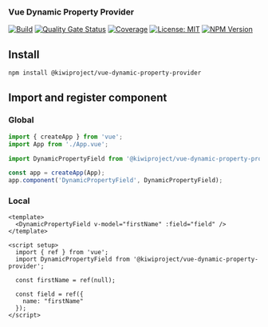 ### Vue Dynamic Property Provider
[![Build](https://github.com/kiwiproject/vue-dynamic-property-provider/workflows/build/badge.svg)](https://github.com/kiwiproject/vue-dynamic-property-provider/actions?query=workflow%3Abuild)
[![Quality Gate Status](https://sonarcloud.io/api/project_badges/measure?project=kiwiproject_vue-dynamic-property-provider&metric=alert_status)](https://sonarcloud.io/summary/new_code?id=kiwiproject_vue-dynamic-property-provider)
[![Coverage](https://sonarcloud.io/api/project_badges/measure?project=kiwiproject_vue-dynamic-property-provider&metric=coverage)](https://sonarcloud.io/summary/new_code?id=kiwiproject_vue-dynamic-property-provider)
[![License: MIT](https://img.shields.io/badge/License-MIT-blue.svg)](https://opensource.org/licenses/MIT)
[![NPM Version](https://img.shields.io/npm/v/@kiwiproject/vue-dynamic-property-provider)](https://www.npmjs.com/package/@kiwiproject/vue-dynamic-property-provider)

## Install
```shell
npm install @kiwiproject/vue-dynamic-property-provider
```

## Import and register component
### Global
```js
import { createApp } from 'vue';
import App from './App.vue';

import DynamicPropertyField from '@kiwiproject/vue-dynamic-property-provider';

const app = createApp(App);
app.component('DynamicPropertyField', DynamicPropertyField);
```

### Local
```vue
<template>
  <DynamicPropertyField v-model="firstName" :field="field" />
</template>

<script setup>
  import { ref } from 'vue';
  import DynamicPropertyField from '@kiwiproject/vue-dynamic-property-provider';

  const firstName = ref(null);
  
  const field = ref({
    name: "firstName"
  });
</script>
```
